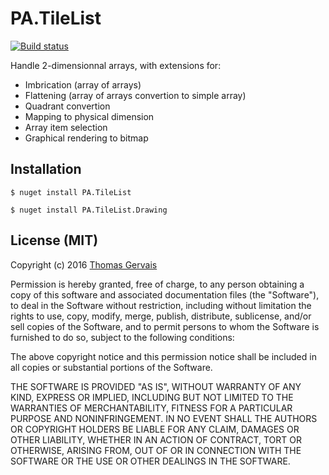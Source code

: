 
# PA.TileList

[![Build status](https://ci.appveyor.com/api/projects/status/v9eb4cx999xne88h?svg=true)](https://ci.appveyor.com/project/perspicapps/pa-tilelist)

Handle 2-dimensionnal arrays, with extensions for:

- Imbrication (array of arrays)
- Flattening (array of arrays convertion to simple array)
- Quadrant convertion
- Mapping to physical dimension
- Array item selection
- Graphical rendering to bitmap

## Installation

```
$ nuget install PA.TileList
```

```
$ nuget install PA.TileList.Drawing
```

## License (MIT)

Copyright (c) 2016 [Thomas Gervais](http://www.github.com/tomgrv)

Permission is hereby granted, free of charge, to any person obtaining a copy of this software and associated documentation files (the "Software"), to deal in the Software without restriction, including without limitation the rights to use, copy, modify, merge, publish, distribute, sublicense, and/or sell copies of the Software, and to permit persons to whom the Software is furnished to do so, subject to the following conditions:

The above copyright notice and this permission notice shall be included in all copies or substantial portions of the Software.

THE SOFTWARE IS PROVIDED "AS IS", WITHOUT WARRANTY OF ANY KIND, EXPRESS OR IMPLIED, INCLUDING BUT NOT LIMITED TO THE WARRANTIES OF MERCHANTABILITY, FITNESS FOR A PARTICULAR PURPOSE AND NONINFRINGEMENT. IN NO EVENT SHALL THE AUTHORS OR COPYRIGHT HOLDERS BE LIABLE FOR ANY CLAIM, DAMAGES OR OTHER LIABILITY, WHETHER IN AN ACTION OF CONTRACT, TORT OR OTHERWISE, ARISING FROM, OUT OF OR IN CONNECTION WITH THE SOFTWARE OR THE USE OR OTHER DEALINGS IN THE SOFTWARE.
